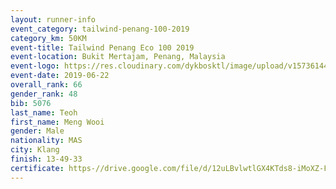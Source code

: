 ```yaml
--- 
layout: runner-info 
event_category: tailwind-penang-100-2019 
category_km: 50KM 
event-title: Tailwind Penang Eco 100 2019 
event-location: Bukit Mertajam, Penang, Malaysia 
event-logo: https://res.cloudinary.com/dykbosktl/image/upload/v1573614442/Logo/Logo_gqlzi3.jpg 
event-date: 2019-06-22 
overall_rank: 66
gender_rank: 48
bib: 5076
last_name: Teoh
first_name: Meng Wooi
gender: Male
nationality: MAS
city: Klang
finish: 13-49-33
certificate: https-//drive.google.com/file/d/12uLBvlwtlGX4KTds8-iMoXZ-FkK77Q/view?usp=sharing
--- 
```

